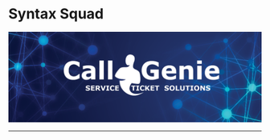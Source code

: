 # **Syntax Squad**
<p align="center">
  <img src="/documents/img/callgenielogogit.png" alt="logo da CallGenie">
<br>
<hr>
<br>
<h4 align="center">
